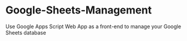 # Google-Sheets-Management
Use Google Apps Script Web App as a front-end to manage your Google Sheets database
